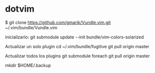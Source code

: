 dotvim
======

$ git clone https://github.com/gmarik/Vundle.vim.git ~/.vim/bundle/Vundle.vim

inicializarlo:
git submodule update --init bundle/vim-colors-solarized

Actualizar un solo plugin
cd ~/.vim/bundle/fugitive
git pull origin master

Actualizar todos los plugins
git submodule foreach git pull origin master

mkdir $HOME/.backup

